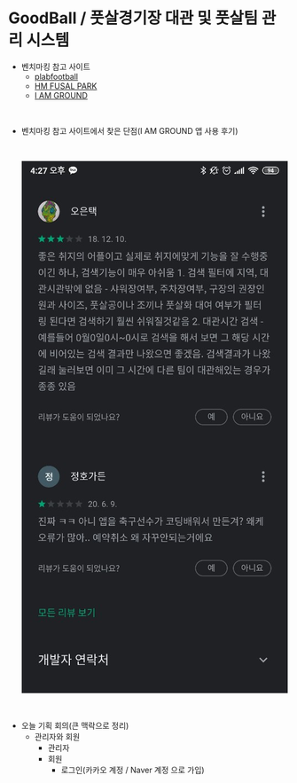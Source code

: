 # GoodBall / 풋살경기장 대관 및 풋살팀 관리 시스템


- 벤치마킹 참고 사이트
  - [plabfootball](https://www.plabfootball.com/)
  - [HM FUSAL PARK](http://hmfutsalpark.com/rese/rese_form.asp?branch_code=HM0004)
  - [I AM GROUND](https://iamground.kr/futsal/search)

<BR>

- 벤치마킹 참고 사이트에서 찾은 단점(I AM GROUND 앱 사용 후기)
  
  <BR>
  
  ![](./imgs/app_review01.jpg)


<br>

- 오늘 기획 회의(큰 맥락으로 정리)
  - 관리자와 회원
    - 관리자
    - 회원
      - 로그인(카카오 계정 / Naver 계정 으로 가입)
